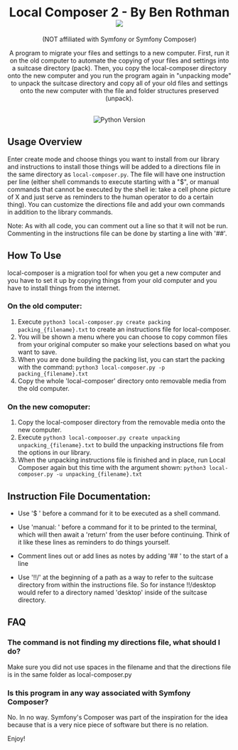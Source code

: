 <h1 align="center">Local Composer 2 - By Ben Rothman
	<img src="https://img.shields.io/static/v1?ConciergeWPVersion=&message=v2.0.0&label=&color=999&style=flat-square"><br />
</h1>
<p align="center">
	(NOT affiliated with Symfony or Symfony Composer)
</p>

<p align="center">A program to migrate your files and settings to a new computer. First, run it on the old computer to automate the copying of your files and settings into a suitcase directory (pack). Then, you copy the local-composer directory onto the new computer and you run the program again in "unpacking mode" to unpack the suitcase directory and copy all of your old files and settings onto the new computer with the file and folder structures preserved (unpack).</p>
<p align="center">
	<br />
	<img src="https://img.shields.io/badge/python-v3.7-blue" alt="Python Version">
</p>

## Usage Overview
Enter create mode and choose things you want to install from our library and instructions to install those things will be added to a directions file in the same directory as `local-composer.py`. The file will have one instruction per line (either shell commands to execute starting with a "$", or manual commands that cannot be executed by the shell ie: take a cell phone picture of X and just serve as reminders to the human operator to do a certain thing).  You can customize the directions file and add your own commands in addition to the library commands.

Note: As with all code, you can comment out a line so that it will not be run.  Commenting in the instructions file can be done by starting a line with '##'.

## How To Use
local-composer is a migration tool for when you get a new computer and you have to set it up by copying things from your old computer and you have to install things from the internet.

### On the old computer:
1. Execute `python3 local-composer.py create packing packing_{filename}.txt` to create an instructions file for local-composer.
2. You will be shown a menu where you can choose to copy common files from your original computer so make your selections based on what you want to save.
3. When you are done building the packing list, you can start the packing with the command: `python3 local-composer.py -p packing_{filename}.txt`
4. Copy the whole 'local-composer' directory onto removable media from the old computer.

### On the new comoputer:
1. Copy the local-composer directory from the removable media onto the new computer.
2. Execute `python3 local-compooser.py create unpacking unpacking_{filename}.txt` to build the unpacking instructions file from the options in our library.
3. When the unpacking instructions file is finished and in place, run Local Composer again but this time with the argument shown: `python3 local-composer.py -u unpacking_{filename}.txt`

## Instruction File Documentation:
- Use '$ ' before a command for it to be executed as a shell command.

- Use 'manual: ' before a command for it to be printed to the terminal, which will then await a 'return' from the user before continuing.  Think of it like these lines as reminders to do things yourself.

- Comment lines out or add lines as notes by adding '## ' to the start of a line

- Use '!!/' at the beginning of a path as a way to refer to the suitcase directory from within the instructions file.  So for instance !!/desktop would refer to a directory named 'desktop' inside of the suitcase directory.

## FAQ
### The command is not finding my directions file, what should I do?
Make sure you did not use spaces in the filename and that the directions file is in the same folder as local-composer.py

### Is this program in any way associated with Symfony Composer?
No.  In no way.  Symfony's Composer was part of the inspiration for the idea because that is a very nice piece of software but there is no relation.

Enjoy!
